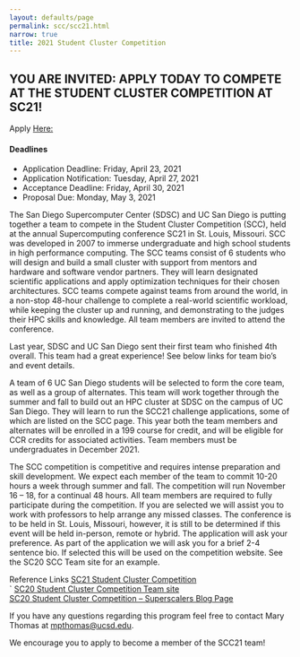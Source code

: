 ```yaml
---
layout: defaults/page
permalink: scc/scc21.html
narrow: true
title: 2021 Student Cluster Competition 
---
```


## YOU ARE INVITED: APPLY TODAY TO COMPETE AT THE STUDENT CLUSTER COMPETITION AT SC21!

Apply [Here:](https://na.eventscloud.com/ereg/record.php?id=4644b1930e2ff1f408d10eb8f20c97c7-MjAyMC0wNiM1ZWVhOTM1ZTRiODMz)

<h4>Deadlines</h4>
<ul>
<li>Application Deadline: Friday, April 23, 2021</li>
<li>Application Notification: Tuesday, April 27, 2021</li>
<li>Acceptance Deadline: Friday, April 30, 2021</li>
<li>Proposal Due: Monday, May 3, 2021</li>
</ul>

The San Diego Supercomputer Center (SDSC) and UC San Diego is putting together a team to compete in the Student Cluster Competition (SCC), held at the annual Supercomputing conference SC21 in St. Louis, Missouri.  SCC was developed in 2007 to immerse undergraduate and high school students in high performance computing.  The SCC teams consist of 6 students who will design and build a small cluster with support from mentors and hardware and software vendor partners.  They will learn designated scientific applications and apply optimization techniques for their chosen architectures. SCC teams compete against teams from around the world, in a non-stop 48-hour challenge to complete a real-world scientific workload, while keeping the cluster up and running, and demonstrating to the judges their HPC skills and knowledge.  All team members are invited to attend the conference. 

Last year, SDSC and UC San Diego sent their first team who finished 4th overall.  This team had a great experience!  See below links for team bio’s and event details.

A team of 6 UC San Diego students will be selected to form the core team, as well as a group of alternates.  This team will work together through the summer and fall to build out an HPC cluster at SDSC on the campus of UC San Diego.  They will learn to run the SCC21 challenge applications, some of which are listed on the SCC page.  This year both the team members and alternates will be enrolled in a 199 course for credit, and will be eligible for CCR credits for associated activities.  Team members must be undergraduates in December 2021.

The SCC competition is competitive and requires intense preparation and skill development.  We expect each member of the team to commit 10-20 hours a week through summer and fall.  The competition will run November 16 – 18, for a continual 48 hours.  All team members are required to fully participate during the competition.  If you are selected we will assist you to work with professors to help arrange any missed classes.  The conference is to be held in St. Louis, Missouri, however, it is still to be determined if this event will be held in-person, remote or hybrid.  The application will ask your preference.    As part of the application we will ask you for a brief 2-4 sentence bio.  If selected this will be used on the competition website.  See the SC20 SCC Team site for an example.

Reference Links
<a href="https://sc21.supercomputing.org/program/studentssc/student-cluster-competition/">SC21 Student Cluster Competition</a><br>`
<a href="https://www.studentclustercompetition.us/2020/Teams/Team06/index.html">SC20 Student Cluster Competition Team site</a><br>
<a href="https://hpc-students.sdsc.edu/scc">SC20 Student Cluster Competition – Superscalers Blog Page</a><br>

If you have any questions regarding this program feel free to contact Mary Thomas at mpthomas@ucsd.edu.

We encourage you to apply to become a member of the SCC21 team!


